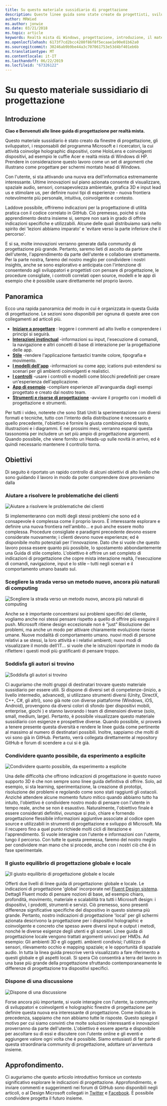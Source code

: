 ```yaml
---
title: Su questo materiale sussidiario di progettazione
description: Queste linee guida sono state create da progettisti, sviluppatori, program manager e ricercatori Microsoft impegnati nella realizzazione di dispositivi olografici (come HoloLens) e dispositivi di tipo immersive (come i visori VR di Windows Mixed Reality Acer e HP).
author: MRWied
ms.author: jonwie
ms.date: 03/21/2018
ms.topic: article
keywords: Realtà mista di Windows, progettazione, introduzione, il materiale sussidiario
ms.openlocfilehash: 6173f7cd2bcc4280f86f8f5ecaae1e90e01b62a0
ms.sourcegitcommit: 30246ab9b9be44a3c707061753e53d4bf401eb6b
ms.translationtype: MT
ms.contentlocale: it-IT
ms.lasthandoff: 06/22/2019
ms.locfileid: "67326122"
---
```

# <a name="about-this-design-guidance"></a>Su questo materiale sussidiario di progettazione

## <a name="introduction"></a>Introduzione

**Ciao e Benvenuti alle linee guida di progettazione per realtà mista.**

Questo materiale sussidiario è stato creato da finestre di progettazione, gli sviluppatori, i responsabili del programma Microsoft e i ricercatori, la cui attività coinvolge holographic dispositivi, come HoloLens e coinvolgenti dispositivi, ad esempio le cuffie Acer e realtà mista di Windows di HP. Prendere in considerazione questo lavoro come un set di argomenti che illustrano come progettare per schermi montato head di Windows.

Con l'utente, si sta attivando una nuova era dell'informatica estremamente interessante. Ultime innovazioni sul piano azionata consente di visualizzare, spaziale audio, sensori, consapevolezza ambientale, grafica 3D e input lead us e stimolare us, per definire nuovi tipi di esperienze - nuova frontiera notevolmente più personale, intuitiva, coinvolgente e contesto.

Laddove possibile, offriremo indicazioni per la progettazione di utilità pratica con il codice correlato in GitHub. Ciò premesso, poiché si sta apprendimento destra insieme si, sempre non sarà in grado di offrire indicazioni specifiche e utilizzabili. Alcune delle quali distribuiamo sarà nello spirito dei 'lezioni abbiamo imparato' e 'evitare verso la parte inferiore che il percorso'.

E si sa, molte innovazioni verranno generate dalla community di progettazione più grande. Pertanto, saremo lieti di ascolto da parte dell'utente, l'apprendimento da parte dell'utente e collaborare strettamente. Per la parte nostra, faremo del nostro meglio per condividere i nostri insights, anche se sono esplorativo e anticipata con l'intenzione di consentendo agli sviluppatori e progettisti con pensare di progettazione, le procedure consigliate, i controlli correlati open source, modelli e le app di esempio che è possibile usare direttamente nel proprio lavoro.

## <a name="overview"></a>Panoramica

Ecco una rapida panoramica del modo in cui è organizzata in questa Guida di progettazione. Le sezioni sono disponibili per ognuna di queste aree con collegamenti ad articoli più.
* **[Iniziare a progettare](mixed-reality.md)**  : leggere i commenti ad alto livello e comprendere i principi si seguirà.
* **[Interazioni instinctual](interaction-fundamentals.md)**  -informazioni su input, l'esecuzione di comandi, la navigazione e altri concetti di base di interazione per la progettazione delle app.
* **[Stile](typography.md)**  -rendere l'applicazione fantastici tramite colore, tipografia e movimento.
* **[I modelli dell'app](types-of-mixed-reality-apps.md)**  -informazioni su come app; ications può estendersi su scenari per gli ambienti coinvolgenti e realistici.
* **[I controlli](interactable-object.md)**  -usare i controlli e modelli come blocchi predefiniti per creare un'esperienza dell'applicazione.
* **[App di esempio](design.md#sample-apps)**  -compilare esperienze all'avanguardia dagli esempi progettato e creato dal nostro team.
* **[Strumenti e risorse di progettazione](design.md#design-tools)**  -avviare il progetto con i modelli di progettazione e strumenti.

Per tutti i video, noterete che sono Stati Uniti la sperimentazione con diversi formati e tecniche, tutto con l'intento della distribuzione è necessario e quello precedente, l'obiettivo è fornire la giusta combinazione di testo, illustrazioni e i diagrammi. E nei prossimi mesi, verranno espansi questa tassonomia per includere un set più ampio di progettazione argomenti. Quando possibile, che viene fornito un Heads-up sulle novità in arrivo, ed è quindi necessario mantenere il controllo torna.

## <a name="objectives"></a>Obiettivi

Di seguito è riportato un rapido controllo di alcuni obiettivi di alto livello che sono guidando il lavoro in modo da poter comprendere dove proveniamo dalla

### <a name="help-solve-customer-challenges"></a>Aiutare a risolvere le problematiche dei clienti

![Aiutare a risolvere le problematiche dei clienti](images/500px-fix-a-broken-switch-with-hololens.jpg) <br>

Si implementeranno con molti degli stessi problemi che sono ed è consapevole è complessa come il proprio lavoro. È interessante esplorare e definire una nuova frontiera nell'ambito... e può anche essere molto complessa. Procedure consigliate e paradigmi precedente devono essere considerate nuovamente; i clienti devono nuove esperienze; ed è disponibile molto potenziali per l'innovazione. Dato che si vuole che questo lavoro possa essere quanto più possibile, lo spostamento abbondantemente una Guida di stile completo. L'obiettivo è offrire un set completo di indicazioni di progettazione che copre mista interazione realtà, l'esecuzione di comandi, navigazione, input e lo stile – tutti negli scenari e il comportamento umano basato sul. 

### <a name="point-the-way-towards-a-new-more-human-way-of-computing"></a>Scegliere la strada verso un metodo nuovo, ancora più naturali di computing

![Scegliere la strada verso un metodo nuovo, ancora più naturali di computing](images/500px-man-and-women-with-holograph-on-table.png)<br>

Anche se è importante concentrarsi sui problemi specifici del cliente, vogliamo anche noi stessi pensare rispetto a quello di offrire più eseguire il push. Microsoft ritiene design eccezionale non è "just" Risoluzione dei problemi, ma anche un modo per attivare chiaramente evoluzione risorse umane. Nuove modalità di comportamento umano. nuovi modi di persone relativi a se stessi, la loro attività e i relativi ambienti; nuovi modi di visualizzare il mondo dell'IT... si vuole che le istruzioni riportate in modo da riflettere i questi modi più gratificanti di pensare troppo. 

### <a name="meet-creators-where-they-are"></a>Soddisfa gli autori si trovino

![Soddisfa gli autori si trovino](images/500px-creators.jpg) <br>

Ci auguriamo che molti gruppi di destinatari trovare questo materiale sussidiario per essere utili. Si dispone di diversi set di competenze-(inizio, a livello intermedio, advanced), si utilizzano strumenti diversi (Unity, DirectX, C++, C#, gli altri), sono già note con diverse piattaforme (Windows, iOS, Android), provengono da diversi colori di sfondo (per dispositivi mobili, enterprise, giochi ) e stanno lavorando i team di dimensioni diverse (solo, small, medium, large). Pertanto, è possibile visualizzare questo materiale sussidiario con esigenze e prospettive diverse. Quando possibile, si proverà a tenere presente questa diversità e rendere le linee guida come pertinente al massimo al numero di destinatari possibili. Inoltre, sappiamo che molti di voi sono già in GitHub. Pertanto, verrà collegata direttamente al repository GitHub e forum di scendere a cui si è già. 

### <a name="share-as-much-as-possible-from-experimental-to-explicit"></a>Condividere quanto possibile, da esperimento a esplicite

![Condividere quanto possibile, da esperimento a esplicite](images/500px-man-playinggame.jpg) <br>

Una delle difficoltà che offrono indicazioni di progettazione in questo nuovo supporto 3D è che non sempre sono linee guida definitiva di offrire. Solo, ad esempio, si sta learning, sperimentazione, la creazione di prototipi, risoluzione dei problemi e regolando come sono stati raggiunti gli ostacoli. Anziché attendere alcune momento futuro mitico quando abbiamo tutto ha intuito, l'obiettivo è condividere nostro modo di pensare con l'utente in tempo reale, anche se non è esaustivo. Naturalmente, l'obiettivo finale è essere considerati definitivi, ovunque si può, chiare e fornendo progettazione flessibile informazioni aggiuntive associate al codice open source e utilizzabili in strumenti di progettazione e sviluppo di Microsoft. Ma il recupero fino a quel punto richiede molti cicli di iterazione e l'apprendimento. Si vuole interagire con l'utente e informazioni con l'utente, lungo il percorso. Con tutte le questa premessa, faremo del nostro meglio per condividere man mano che si procede, anche con i nostri ciò che è in fase sperimentale. 

### <a name="the-right-balance-of-global-and-local-design"></a>Il giusto equilibrio di progettazione globale e locale

![Il giusto equilibrio di progettazione globale e locale](images/500px-fluentdesign.jpg) <br>

Offerti due livelli di linee guida di progettazione: globale e locale. Le indicazioni di progettazione 'global' incorporate nel [Fluent Design sistema](http://fluent.microsoft.com). Dettagli Fluent modo di pensare nozioni di base, ad esempio chiaro, profondità, movimento, materiale e scalabilità tra tutti i Microsoft design: i dispositivi, i prodotti, strumenti e servizi. Ciò premesso, sono presenti differenze significative specifiche del dispositivo in questo sistema più grande. Pertanto, nostro indicazioni di progettazione 'local' per gli schermi azionata descrivono la progettazione per i dispositivi holographic e coinvolgente e concreto che spesso avere diversi input e output i metodi, nonché le diverse esigenze degli utenti e gli scenari. Linee guida di progettazione locale vengono trattati argomenti univoci per HMDs. Ad esempio:  Gli ambienti 3D e gli oggetti. ambienti condivisi; l'utilizzo di sensori, rilevamento occhio e mapping spaziale; e le opportunità di spaziale audio. In tutta la linea guida prescrive verrà visualizzato a fare riferimento a questi globale e gli aspetti locali. Si spera Ciò consentirà a terra del lavoro in una base più grande della progettazione sfruttando contemporaneamente le differenze di progettazione tra dispositivi specifici.

### <a name="have-a-discussion"></a>Dispone di una discussione

![Dispone di una discussione](images/500px-share.jpg) <br>

Forse ancora più importante, si vuole interagire con l'utente, la community di sviluppatori e coinvolgenti e holographic finestre di progettazione per definire questa nuova era interessante di progettazione. Come indicato in precedenza, sappiamo che non abbiamo tutte le risposte. Questo spiega il motivo per cui siamo convinti che molte soluzioni interessanti e innovazioni proverranno da parte dell'utente. L'obiettivo è essere aperta e disponibile per ascoltare su di essi e discutere con l'utente online e gli eventi e aggiungere valore ogni volta che è possibile. Siamo entusiasti di far parte di questa straordinaria community di progettazione, adottare un'avventura insieme. 

## <a name="please-dive-in"></a>Approfondimento.

Ci auguriamo che questo articolo introduttivo fornisce un contesto significativo esplorare le indicazioni di progettazione. Approfondimento, e inviare commenti e suggerimenti nei forum di GitHub sono disponibili negli articoli, o al Design Microsoft collegati in [Twitter](https://twitter.com/MicrosoftDesign) e [Facebook](https://www.facebook.com/microsoftdesign/). È possibile condividere progetta il futuro insieme.
